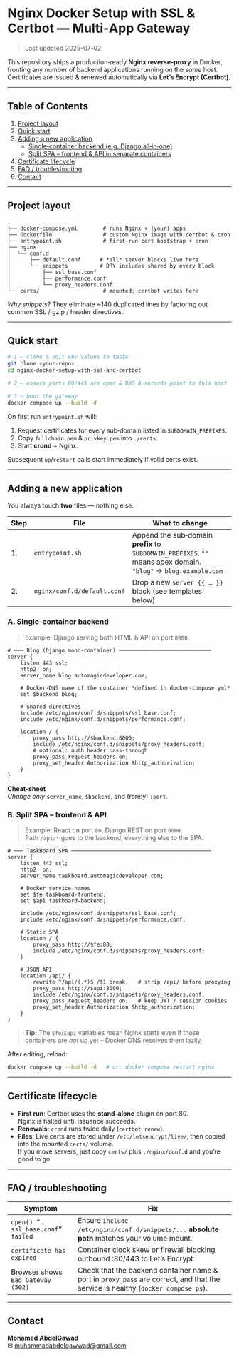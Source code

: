 
# Nginx Docker Setup with SSL & Certbot — **Multi‑App Gateway**

> Last updated 2025-07-02
 
This repository ships a production‑ready **Nginx reverse‑proxy** in Docker,
fronting any number of backend applications running on the *same* host.
Certificates are issued & renewed automatically via **Let’s Encrypt (Certbot)**.

---

## Table of Contents
1. [Project layout](#project-layout)
2. [Quick start](#quick-start)
3. [Adding a new application](#adding-a-new-application)
   * [Single‑container backend (e.g. Django all‑in‑one)](#a-single-container-backend)
   * [Split SPA – frontend & API in separate containers](#a-split-spa-frontend--api)
4. [Certificate lifecycle](#certificate-lifecycle)
5. [FAQ / troubleshooting](#faq--troubleshooting)
6. [Contact](#contact)

---

## Project layout
```
.
├── docker-compose.yml        # runs Nginx + (your) apps
├── Dockerfile                # custom Nginx image with certbot & cron
├── entrypoint.sh             # first‑run cert bootstrap + cron
├── nginx
│  └── conf.d
│      ├── default.conf      # *all* server blocks live here
│      └── snippets          # DRY includes shared by every block
│          ├── ssl_base.conf
│          ├── performance.conf
│          └── proxy_headers.conf
└── certs/                    # mounted; certbot writes here
```
*Why snippets?* They eliminate ~140 duplicated lines by factoring out
common SSL / gzip / header directives.

---

## Quick start
```bash
# 1 – clone & edit env values to taste
git clone <your‑repo>
cd nginx-docker-setup-with-ssl-and-certbot

# 2 – ensure ports 80/443 are open & DNS A‑records point to this host

# 3 – boot the gateway
docker compose up --build -d
```
On first run `entrypoint.sh` will:
1. Request certificates for every sub‑domain listed in `SUBDOMAIN_PREFIXES`.
2. Copy `fullchain.pem` & `privkey.pem` into `./certs`.
3. Start **crond** + Nginx.

Subsequent `up`/`restart` calls start immediately if valid certs exist.

---

## Adding a new application
You always touch **two** files — nothing else.

| Step | File | What to change |
|------|------|----------------|
| 1.  | `entrypoint.sh` | Append the sub‑domain **prefix** to `SUBDOMAIN_PREFIXES`.     `""` means apex domain.<br>`"blog"` → `blog.example.com` |
| 2.  | `nginx/conf.d/default.conf` | Drop a new `server {{ … }}` block (see templates below). |

### A. Single‑container backend
> Example: Django serving both HTML & API on port `8000`.

```nginx
# ─── Blog (Django mono‑container) ─────────────────────────────
server {
    listen 443 ssl;
    http2  on;
    server_name blog.automagicdeveloper.com;

    # Docker‑DNS name of the container *defined in docker‑compose.yml*
    set $backend blog;

    # Shared directives
    include /etc/nginx/conf.d/snippets/ssl_base.conf;
    include /etc/nginx/conf.d/snippets/performance.conf;

    location / {
        proxy_pass http://$backend:8000;
        include /etc/nginx/conf.d/snippets/proxy_headers.conf;
        # optional: auth header pass‑through
        proxy_pass_request_headers on;
        proxy_set_header Authorization $http_authorization;
    }
}
```
**Cheat‑sheet**  
*Change only* `server_name`, `$backend`, and (rarely) `:port`.

### B. Split SPA – frontend & API
> Example: React on port `80`, Django REST on port `8000`.  
> Path `/api/*` goes to the backend, everything else to the SPA.

```nginx
# ─── TaskBoard SPA ────────────────────────────────────────────
server {
    listen 443 ssl;
    http2  on;
    server_name taskboard.automagicdeveloper.com;

    # Docker service names
    set $fe taskboard-frontend;
    set $api taskboard-backend;

    include /etc/nginx/conf.d/snippets/ssl_base.conf;
    include /etc/nginx/conf.d/snippets/performance.conf;

    # Static SPA
    location / {
        proxy_pass http://$fe:80;
        include /etc/nginx/conf.d/snippets/proxy_headers.conf;
    }

    # JSON API
    location /api/ {
        rewrite ^/api/(.*)$ /$1 break;   # strip /api/ before proxying
        proxy_pass http://$api:8000;
        include /etc/nginx/conf.d/snippets/proxy_headers.conf;
        proxy_pass_request_headers on;   # keep JWT / session cookies
        proxy_set_header Authorization $http_authorization;
    }
}
```

> **Tip:** The `$fe`/`$api` variables mean Nginx starts even if those
> containers are *not* up yet – Docker DNS resolves them lazily.

After editing, reload:

```bash
docker compose up --build -d   # or: docker compose restart nginx
```

---

## Certificate lifecycle
* **First run**: Certbot uses the **stand‑alone** plugin on port 80.  
  Nginx is halted until issuance succeeds.
* **Renewals**: `crond` runs twice daily (`certbot renew`).
* **Files**: Live certs are stored under `/etc/letsencrypt/live/`,
  then copied into the mounted `certs/` volume.  
  If you move servers, just copy `certs/` plus
  `./nginx/conf.d` and you’re good to go.

---

## FAQ / troubleshooting
| Symptom | Fix |
|---------|-----|
| `open() “…ssl_base.conf” failed` | Ensure `include /etc/nginx/conf.d/snippets/...` **absolute path** matches your volume mount. |
| `certificate has expired` | Container clock skew or firewall blocking outbound :80/443 to Let’s Encrypt. |
| Browser shows `Bad Gateway (502)` | Check that the backend container name & port in `proxy_pass` are correct, and that the service is healthy (`docker compose ps`). |

---

## Contact
**Mohamed AbdelGawad**  
✉︎ [muhammadabdelgawwad@gmail.com](mailto:muhammadabdelgawwad@gmail.com)
